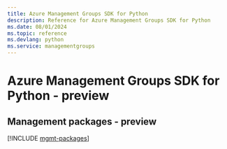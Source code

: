 ```yaml
---
title: Azure Management Groups SDK for Python
description: Reference for Azure Management Groups SDK for Python
ms.date: 08/01/2024
ms.topic: reference
ms.devlang: python
ms.service: managementgroups
---
```

# Azure Management Groups SDK for Python - preview

## Management packages - preview
[!INCLUDE [mgmt-packages](management-groups-mgmt-index.md)]